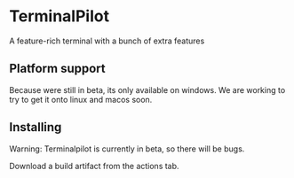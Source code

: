 # TerminalPilot
A feature-rich terminal with a bunch of extra features
## Platform support
Because were still in beta, its only available on windows. We are working to try to get it onto linux and macos soon.
## Installing
Warning: Terminalpilot is currently in beta, so there will be bugs.

Download a build artifact from the actions tab.
